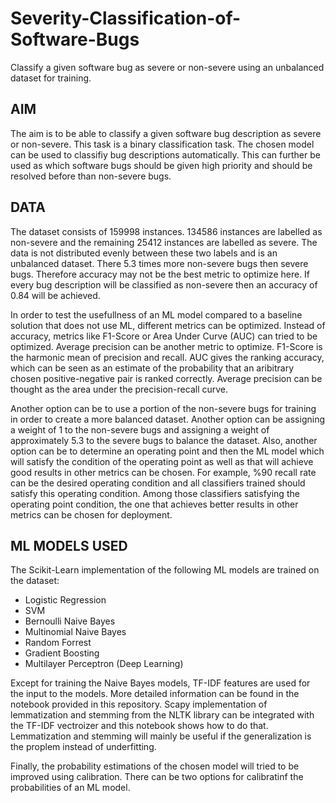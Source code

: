 # Severity-Classification-of-Software-Bugs
Classify a given software bug as severe or non-severe using an unbalanced dataset for training. 

## AIM
The aim is to be able to classify a given software bug description as severe or non-severe. This task is a binary classification task. The chosen model can be used to classifiy bug descriptions automatically. This can further be used as which software bugs should be given high priority and should be resolved before than non-severe bugs. 

## DATA
The dataset consists of 159998 instances. 134586 instances are labelled as non-severe and the remaining 25412 instances are labelled as severe. The data is not distributed evenly between these two labels and is an unbalanced dataset. There 5.3 times more non-severe bugs then severe bugs. Therefore accuracy may not be the best metric to optimize here. If every bug description will be classified as non-severe then an accuracy of 0.84 will be achieved. 

In order to test the usefullness of an ML model compared to a baseline solution that does not use ML, different metrics can be optimized. Instead of accuracy, metrics like F1-Score or Area Under Curve (AUC) can tried to be optimized. Average precision can be another metric to optimize. F1-Score is the harmonic mean of precision and recall. AUC gives the ranking accuracy, which can be seen as an estimate of the probability that an aribitrary chosen positive-negative pair is ranked correctly. Average precision can be thought as the area under the precision-recall curve.

Another option can be to use a portion of the non-severe bugs for training in order to create a more balanced dataset. Another option can be assigning a weight of 1 to the non-severe bugs and assigning a weight of approximately 5.3 to the severe bugs to balance the dataset. Also, another option can be to determine an operating point and then the ML model which will satisfy the condition of the operating point as well as that will achieve good results in other metrics can be chosen. For example, %90 recall rate can be the desired operating condition and all classifiers trained should satisfy this operating condition. Among those classifiers satisfying the operating point condition, the one that achieves better results in other metrics can be chosen for deployment.

## ML MODELS USED
The Scikit-Learn implementation of the following ML models are trained on the dataset:

* Logistic Regression
* SVM
* Bernoulli Naive Bayes
* Multinomial Naive Bayes
* Random Forrest
* Gradient Boosting
* Multilayer Perceptron (Deep Learning)

Except for training the Naive Bayes models, TF-IDF features are used for the input to the models. More detailed information can be found in the notebook provided in this repository. Scapy implementation of lemmatization and stemming from the NLTK library can be integrated with the TF-IDF vectroizer and this notebook shows how to do that. Lemmatization and stemming will mainly be useful if the generalization is the proplem instead of underfitting. 

Finally, the probability estimations of the chosen model will tried to be improved using calibration. There can be two options for calibratinf the probabilities of an ML model. 
